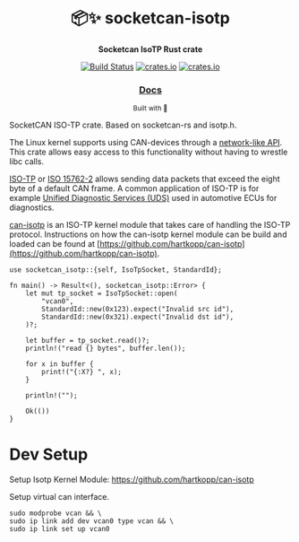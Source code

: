 <div align="center">

  <h1>📦✨  socketcan-isotp</h1>

  <p>
    <strong>Socketcan IsoTP Rust crate</strong>
  </p>

  <p>
    <a href="https://github.com/marcelbuesing/socketcan-isotp/actions?query=workflow%3ACI"><img alt="Build Status" src="https://github.com/marcelbuesing/socketcan-isotp/workflows/CI/badge.svg"/></a>
    <a href="https://crates.io/crates/socketcan-isotp"><img alt="crates.io" src="https://meritbadge.herokuapp.com/socketcan-isotp"/></a>
    <a href="https://crates.io/crates/socketcan-isotp"><img alt="crates.io" src="https://img.shields.io/crates/l/socketcan-isotp/0.1.0"/></a>
  </p>

  <h3>
    <a href="https://docs.rs/socketcan-isotp">Docs</a>
  </h3>

  <sub>Built with 🦀</sub>
</div>

SocketCAN ISO-TP crate. Based on socketcan-rs and isotp.h.

The Linux kernel supports using CAN-devices through a
[network-like API](https://www.kernel.org/doc/Documentation/networking/can.txt).
This crate allows easy access to this functionality without having to wrestle
libc calls.

[ISO-TP](https://en.wikipedia.org/wiki/ISO_15765-2) or [ISO 15762-2](https://en.wikipedia.org/wiki/ISO_15765-2) allows
sending data packets that exceed the eight byte of a default CAN frame. A common application of ISO-TP is for example
[Unified Diagnostic Services (UDS)](https://en.wikipedia.org/wiki/Unified_Diagnostic_Services) used in automotive ECUs for diagnostics.

[can-isotp](https://github.com/hartkopp/can-isotp) is an ISO-TP kernel module that takes
care of handling the ISO-TP protocol. Instructions on how the can-isotp kernel module can be build and loaded can be found
at [https://github.com/hartkopp/can-isotp](https://github.com/hartkopp/can-isotp).

```rust,no_run
use socketcan_isotp::{self, IsoTpSocket, StandardId};

fn main() -> Result<(), socketcan_isotp::Error> {
    let mut tp_socket = IsoTpSocket::open(
        "vcan0",
        StandardId::new(0x123).expect("Invalid src id"),
        StandardId::new(0x321).expect("Invalid dst id"),
    )?;

    let buffer = tp_socket.read()?;
    println!("read {} bytes", buffer.len());

    for x in buffer {
        print!("{:X?} ", x);
    }

    println!("");

    Ok(())
}

```

# Dev Setup

Setup Isotp Kernel Module:
https://github.com/hartkopp/can-isotp

Setup virtual can interface.
```
sudo modprobe vcan && \
sudo ip link add dev vcan0 type vcan && \
sudo ip link set up vcan0
```
